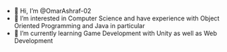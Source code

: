 - 👋 Hi, I’m @OmarAshraf-02
- 👀 I’m interested in Computer Science and have experience with Object Oriented Programming and Java in particular
- 🌱 I’m currently learning Game Development with Unity as well as Web Development

<!---
OmarAshraf-02/OmarAshraf-02 is a ✨ special ✨ repository because its `README.md` (this file) appears on your GitHub profile.
You can click the Preview link to take a look at your changes.
--->
